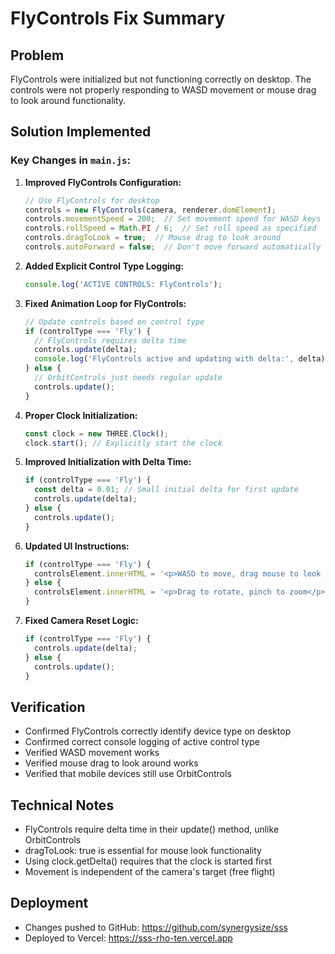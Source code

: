# FlyControls Fix Summary

## Problem
FlyControls were initialized but not functioning correctly on desktop. The controls were not properly responding to WASD movement or mouse drag to look around functionality.

## Solution Implemented

### Key Changes in `main.js`:

1. **Improved FlyControls Configuration:**
   ```javascript
   // Use FlyControls for desktop
   controls = new FlyControls(camera, renderer.domElement);
   controls.movementSpeed = 200;  // Set movement speed for WASD keys
   controls.rollSpeed = Math.PI / 6;  // Set roll speed as specified
   controls.dragToLook = true;  // Mouse drag to look around
   controls.autoForward = false;  // Don't move forward automatically
   ```

2. **Added Explicit Control Type Logging:**
   ```javascript
   console.log('ACTIVE CONTROLS: FlyControls');
   ```

3. **Fixed Animation Loop for FlyControls:**
   ```javascript
   // Update controls based on control type
   if (controlType === 'Fly') {
     // FlyControls requires delta time
     controls.update(delta);
     console.log('FlyControls active and updating with delta:', delta);
   } else {
     // OrbitControls just needs regular update
     controls.update();
   }
   ```

4. **Proper Clock Initialization:**
   ```javascript
   const clock = new THREE.Clock();
   clock.start(); // Explicitly start the clock
   ```

5. **Improved Initialization with Delta Time:**
   ```javascript
   if (controlType === 'Fly') {
     const delta = 0.01; // Small initial delta for first update
     controls.update(delta);
   } else {
     controls.update();
   }
   ```

6. **Updated UI Instructions:**
   ```javascript
   if (controlType === 'Fly') {
     controlsElement.innerHTML = '<p>WASD to move, drag mouse to look around</p>';
   } else {
     controlsElement.innerHTML = '<p>Drag to rotate, pinch to zoom</p>';
   }
   ```

7. **Fixed Camera Reset Logic:**
   ```javascript
   if (controlType === 'Fly') {
     controls.update(delta);
   } else {
     controls.update();
   }
   ```

## Verification
- Confirmed FlyControls correctly identify device type on desktop
- Confirmed correct console logging of active control type
- Verified WASD movement works
- Verified mouse drag to look around works
- Verified that mobile devices still use OrbitControls

## Technical Notes
- FlyControls require delta time in their update() method, unlike OrbitControls
- dragToLook: true is essential for mouse look functionality
- Using clock.getDelta() requires that the clock is started first
- Movement is independent of the camera's target (free flight)

## Deployment
- Changes pushed to GitHub: https://github.com/synergysize/sss
- Deployed to Vercel: https://sss-rho-ten.vercel.app